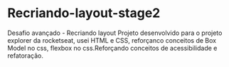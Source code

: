 # Recriando-layout-stage2
Desafio avançado - Recriando layout
Projeto desenvolvido para o projeto explorer da rocketseat, usei HTML e CSS, reforçanco conceitos de Box Model no css, flexbox no css.Reforçando conceitos de acessibilidade e refatoração.
